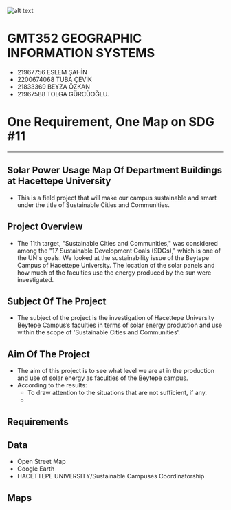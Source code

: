 ![alt text](https://www.freelogovectors.net/wp-content/uploads/2020/07/hacettepe-universitesi-logo-768x178.png)

# GMT352 GEOGRAPHIC INFORMATION SYSTEMS
* 21967756 ESLEM ŞAHİN 
* 2200674068 TUBA ÇEVİK 
* 21833369 BEYZA ÖZKAN 
* 21967588 TOLGA GÜRCÜOĞLU.


# One Requirement, One Map on SDG #11

---

## Solar Power Usage Map Of Department Buildings at Hacettepe University


- This is a field project that will make our campus sustainable and smart under the title of Sustainable Cities and Communities.

## Project Overview

* The 11th target, "Sustainable Cities and Communities," was considered among the "17 Sustainable Development Goals (SDGs)," which is one of the UN's goals. We looked at the sustainability issue of the Beytepe Campus of Hacettepe University. The location of the solar panels and how much of the faculties use the energy produced by the sun were investigated.

## Subject Of The Project

* The subject of the project is the investigation of Hacettepe University Beytepe Campus’s faculties in terms of solar energy production and use within the scope of 'Sustainable Cities and Communities'.

## Aim Of The Project

* The aim of this project is to see what level we are at in the production and use of solar energy as faculties of the Beytepe campus. 
 * According to the results:
    * To draw attention to the situations that are not sufficient, if any.
    * 

## Requirements




## Data 
* Open Street Map
* Google Earth
* HACETTEPE UNIVERSITY/Sustainable Campuses Coordinatorship

## Maps

